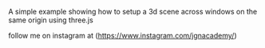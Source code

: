
A simple example showing how to setup a 3d scene across windows on the same origin using three.js

follow me on instagram at (https://www.instagram.com/jgnacademy/) 